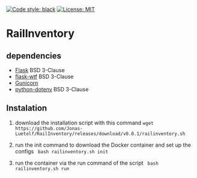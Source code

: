 [![Code style: black](https://img.shields.io/badge/code%20style-black-000000.svg)](https://github.com/psf/black)
[![License: MIT](https://img.shields.io/badge/License-MIT-yellow.svg)](https://opensource.org/licenses/MIT)
# RailInventory

## dependencies
- [Flask](https://github.com/pallets/flask) BSD 3-Clause
- [flask-wtf](https://github.com/wtforms/flask-wtf) BSD 3-Clause
- [Gunicorn](https://github.com/benoitc/gunicorn)
- [python-dotenv](https://github.com/theskumar/python-dotenv) BSD 3-Clause

## Instalation

1. download the installation script with this command
```wget https://github.com/Jonas-Luetolf/RailInventory/releases/download/v0.0.1/railinventory.sh```

2. run the init command to download the Docker container and set up the configs
``` bash railinventory.sh init```

3. run the container via the run command of the script
``` bash railinventory.sh run```
